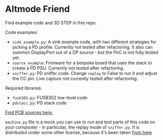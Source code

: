 # Altmode Friend

Find example code and 3D STEP in this repo.

Code examples:

- `sink_example.py`: A sink example code, with two different strategies for picking a PD profile. Currently not tested after refactoring. It also can summon DisplayPort out of a DP source - but the PoC is not fully tested yet.
- `source_example`: Firmware for a bespoke board that uses the stack to create a PD PSU. Currently not tested after refactoring.
- `sniffer.py`: PD sniffer code. Change `replay` to False to run it and adjust the CC pin. Live capture not currently tested after refactoring.

Required libraries:

- `fusb302.py`: FUSB302 low-level code
- `pdstacc.py`: PD stack code

[Find PCB sources here.](https://github.com/CRImier/MyKiCad/tree/master/Peripherals/altmode_friend)

`machine.py` file is a mock you can use to run and test parts of this code on your compooter - in particular, the replay mode of `sniffer.py`.
It is distributed under some other license, because it's been taken [from here](https://github.com/djantzen/pico_book/blob/master/machine.py)
